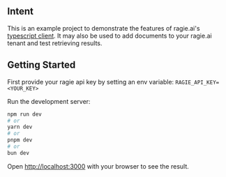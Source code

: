 ## Intent

This is an example project to demonstrate the features of ragie.ai's [typescript client](https://www.npmjs.com/package/ragie). It may also be used to add documents to your ragie.ai tenant and test retrieving results.

## Getting Started

First provide your ragie api key by setting an env variable:
`RAGIE_API_KEY=<YOUR_KEY>`

Run the development server:

```bash
npm run dev
# or
yarn dev
# or
pnpm dev
# or
bun dev
```

Open [http://localhost:3000](http://localhost:3000) with your browser to see the result.
